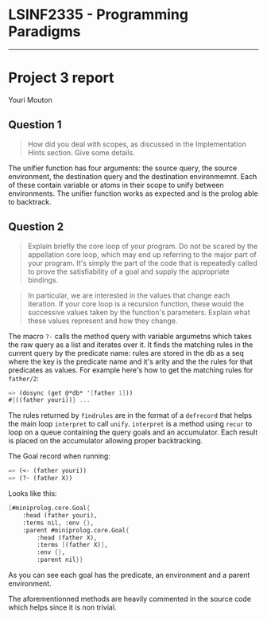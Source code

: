 # LSINF2335 - Programming Paradigms
---
# Project 3 report 
Youri Mouton


## Question 1
>How did you deal with scopes, as discussed in the Implementation Hints
section. Give some details.

The unifier function has four arguments: the source query, the source environment, the destination query and the destination environmemnt. Each of these contain variable or atoms in their scope to unify between environments. The unifier function works as expected and is the prolog able to backtrack.

## Question 2
>Explain briefly the core loop of your program. Do not be scared by the
appellation core loop, which may end up referring to the major part of your
program. It's simply the part of the code that is repeatedly called to prove the
satisfiability of a goal and supply the appropriate bindings.

>In particular, we are interested in the values that change each iteration. If your
core loop is a recursion function, these would the successive values taken by
the function's parameters. Explain what these values represent and how they
change.

The macro `?-` calls the method query with variable argumetns which takes the raw query as a list and iterates over it. It finds the matching rules in the current query by the predicate name: rules are stored in the db as a seq where the key is the predicate name and it's arity and the the rules for that predicates as values. For example here's how to get the matching rules for `father/2`:

```scheme
=> (dosync (get @*db* '[father 1]))
#{((father youri))} ...
```

The rules returned by `findrules` are in the format of a `defrecord` that helps the main loop `interpret` to call `unify`. `interpret` is a method using `recur` to loop on a queue containing the query goals and an accumulator. Each result is placed on the accumulator allowing proper backtracking. 

The Goal record when running:

```scheme
=> (<- (father youri))
=> (?- (father X))
```

Looks like this:

```scheme
[#miniprolog.core.Goal{
	:head (father youri),
	:terms nil, :env {}, 
	:parent #miniprolog.core.Goal{
		:head (father X), 
		:terms [(father X)], 
		:env {}, 
		:parent nil}}
```

As you can see each goal has the predicate, an environment and a parent environment.

The aforementionned methods are heavily commented in the source code which helps since it is non trivial.